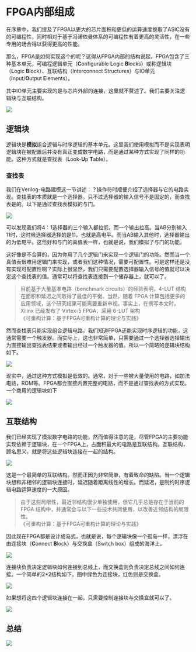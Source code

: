 # FPGA内部组成

在序章中，我们提及了FPGA以更大的芯片面积和更低的运算速度换取了ASIC没有的可编程性，同时相对于基于冯诺依曼体系的可编程性有着更高的灵活性，在一些专用的场合得以获得更高的性能。

那么，FPGA是如何实现这个的呢？这得从FPGA内部的结构说起，FPGA包含了三种基本单元，可编程逻辑单元（**C**onfigurable **L**ogic **B**locks）或称逻辑块（**L**ogic **B**lock）、互联结构（Interconnect Structures）与IO单元（**I**nput/**O**utput **E**lements）。

其中IO单元主要实现的是与芯片外部的连接，这里就不赘述了。我们主要关注逻辑块与互联结构。

![](pic/v2-9f68b838bf191bc66c5e9e3c5661fdc2_r.png)

## 逻辑块

逻辑块是**模拟**组合逻辑与时序逻辑的基本单元。这里我们使用模拟而不是实现表明逻辑块在被配置后并没有真正变成数字电路，而是通过某种方式实现了同样的功能。这种方式就是查找表（**L**ook-**U**p **T**able）。

### 查找表

我们在Verilog-电路建模这一节讲述：？操作符时顺便介绍了选择器与它的电路实现。查找表的本质就是一个选择器。只不过选择器的输入信号不是固定的，而查找表是的。以下是通过查找表模拟的与门。

![](pic/and_gate.png)

可以发现我们将4：1选择器的三个输入都拉低，而一个输出拉高。当AB分别输入11时，这时候选择器选择的是11，也就是高电平。而当AB输入其他时，选择器输出的为低电平。这恰好和与门的真值表一样，也就是说，我们模拟了与门的功能。

这好像是不合算的，因为你用了几个逻辑门来实现一个逻辑门的功能。然而当一个真值表很难用逻辑门来实现，或者我们这种情况，需要可配置性。可是这样还是没有实现可配置性啊？实际上很显然，我们只需要配置选择器输入信号的值就可以决定这个查找表的值。通常可以将查找表连接到一个储存器上，就可以了。

> 目前基于大量基准电路（benchmark circuits）的经验表明，4-LUT 结构在面积和延迟之间取得了最佳的平衡。当然，随着 FPGA 计算包括更多的应用领域，这个研究结果可能需要重新审视。事实上，在撰写本文时，Xilinx 已经发布了 Virtex-5 FPGA，采用 6-LUT 架构  
> 《可重构计算：基于FPGA可重构计算的理论与实践》

然而查找表只能实现组合逻辑电路，我们知道FPGA还能实现时序逻辑的功能，这通常需要一个触发器。而实际上，这也非常简单，只需要通过一个选择器选择输出为直接输出查找表结果或者输出经过一个触发器的值。所以一个简略的逻辑块结构如下。

![](pic/v2-613c7bc0860eddbbe9814b4ce0472f4e_720w.jpg)

现实中，通过这种方式模拟是低效的。通常，对于一些被大量使用的电路，如加法电路，ROM等。FPGA都会直接内置完整的电路，而不是通过查找表的方式实现。一个商用的逻辑块如下

![](pic/Real_LE.png)

## 互联结构

我们已经实现了模拟数字电路的功能，然而值得注意的是，尽管FPGA的主要功能实现依赖于逻辑块，在一个FPGA上，占面积最大的电路是互联结构。互联结构，顾名思义，就是将这些逻辑块连接在一起的结构。

![](pic/v2-564be22f9e0b09d364fc307a8588daed_720w.jpg)

这是一个最简单的互联结构。然而正因为非常简单，有着致命的缺陷。当一个逻辑块想和非相邻的逻辑块连接时，延迟随着距离线性的增长。而延迟，是制约时序逻辑电路运算速度的一大原因。

> 由于这些局限性，最近邻结构很少单独使用，但它几乎总是存在于当前的 FPGA 结构中，并通常会与以下一些技术共同使用，以改善近邻结构的局限性。  
> 《可重构计算：基于FPGA可重构计算的理论与实践》

因此现在FPGA都是设计成岛式，也就是说，每个逻辑块像一个孤岛一样，漂浮在由连接块（**C**onnect **B**lock）与交换盒（Switch box）组成的海洋上。

![](pic/v2-2797cfaa2129d0bbeea42225742f2aee_720w.jpg)

连接块负责决定逻辑块如何连接到总线上，而交换盒则负责决定总线之间如何连接。一个简单的2*2结构如下。图中绿色为连接块，红色则是交换盒。

![](pic/v2-f06694872e1c655f667cefcc80a5e6cc_1440w.jpg)

如果想将这四个逻辑块连接在一起，只需要控制连接块与交换盒就可以了。

![](pic/v2-2501e7bb5ae53d22fd04a6922ebcfbb4_1440w.jpg)

## 总结

![](pic/v2-3c87f4f9377be36c39f44f24bff43dd4_r.jpg)